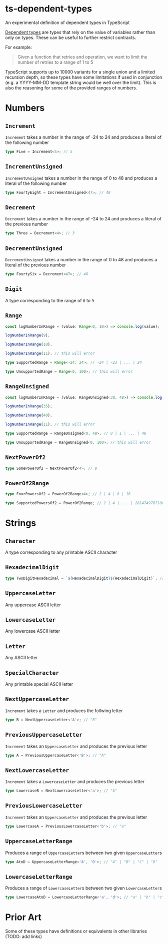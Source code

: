 # ts-dependent-types

An experimental definition of dependent types in TypeScript

[Dependent types](https://en.wikipedia.org/wiki/Dependent_type) are types that rely on the value of variables rather than only on types. These can be useful to further restrict contracts. 

For example: 

> Given a function that retries and operation, we want to limit the number of retries to a range of 1 to 5

TypeScript supports up to 10000 variants for a single union and a limited recursion depth, so these types have some limitations if used in conjunction (e.g. a YYYY-MM-DD template string would be well over the limit). This is also the reasoning for some of the provided ranges of numbers.

# Numbers

## `Increment`

`Increment` takes a number in the range of -24 to 24 and produces a literal of the following number

```ts
type Five = Increment<4>; // 5
```

## `IncrementUnsigned`

`IncrementUnsigned` takes a number in the range of 0 to 48 and produces a literal of the following number

```ts
type FourtyEight = IncrementUnsigned<47>; // 48
```

## `Decrement`

`Decrement` takes a number in the range of -24 to 24 and produces a literal of the previous number

```ts
type Three = Decrement<4>; // 3
```

## `DecrementUnsigned`

`DecrementUnsigned` takes a number in the range of 0 to 48 and produces a literal of the previous number

```ts
type FourtySix = Decrement<47>; // 46
```

## `Digit`

A type corresponding to the range of `0` to `9`

## `Range`

```ts
const logNumberInRange = (value: Range<0, 10>) => console.log(value);

logNumberInRange(9);

logNumberInRange(10);

logNumberInRange(11); // this will error

type SupportedRange = Range<-24, 24>; // -24 | -23 | ... | 24

type UnsupportedRange = Range<0, 100>; // this will error
```

## `RangeUnsigned`

```ts
const logNumberInRange = (value: RangeUnsigned<30, 48>) => console.log(value);

logNumberInRange(35);

logNumberInRange(40);

logNumberInRange(11); // this will error

type SupportedRange = RangeUnsigned<0, 48>; // 0 | 1 | ... | 48

type UnsupportedRange = RangeUnsigned<0, 100>; // this will error
```

## `NextPowerOf2`

```ts
type SomePowerOf2 = NextPowerOf2<4>; // 8
```

## `PowerOf2Range`

```ts
type FourPowersOf2 = PowerOf2Range<4>; // 2 | 4 | 8 | 16

type SupportedPowersOf2 = PowerOf2Range; // 2 | 4 | ... | 281474976710656
```

# Strings

## `Character`

A type corresponding to any printable ASCII character

## `HexadecimalDigit`

```ts
type TwoDigitHexadecimal = `${HexadecimalDigit}${HexadecimalDigit}`; // "00" | "01" | .. | "FF"
```

## `UppercaseLetter`

Any uppercase ASCII letter

## `LowercaseLetter`

Any lowercase ASCII letter

## `Letter`

Any ASCII letter

## `SpecialCharacter`

Any printable special ASCII letter

## `NextUppercaseLetter`

`Increment` takes a `Letter` and produces the follwing letter

```ts
type B = NextUppercaseLetter<'A'>; // "B"
```

## `PreviousUppercaseLetter`

`Increment` takes an `UppercaseLetter` and produces the previous letter

```ts
type A = PreviousUppercaseLetter<'B'>; // "A"
```

## `NextLowercaseLetter`

`Increment` takes a `LowercaseLetter` and produces the previous letter

```ts
type LowercaseB = NextLowercaseLetter<'a'>; // "b"
```

## `PreviousLowercaseLetter`

`Increment` takes an `UppercaseLetter` and produces the previous letter

```ts
type LowercaseA = PreviousLowercaseLetter<'b'>; // "a"
```

## `UppercaseLetterRange`

Produces a range of `UppercaseLetter`s between two given `UppercaseLetter`s

```ts
type AtoD = UppercaseLetterRange<'A', 'D'>; // "A" | "B" | "C" | "D"
```

## `LowercaseLetterRange`

Produces a range of `LowercaseLetter`s between two given `LowercaseLetter`s

```ts
type LowercaseAtoD = LowercaseLetterRange<'a', 'd'>; // "a" | "b" | "c" | "d"
```

# Prior Art

Some of these types have definitions or equivalents in other libraries (TODO: add links)
